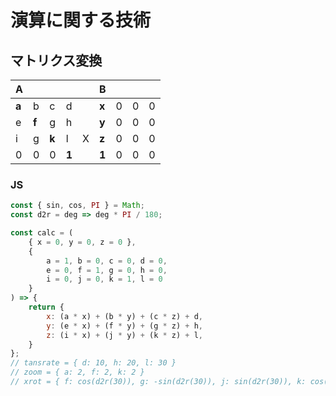 # 演算に関する技術
## マトリクス変換

|A|||||B||||
|-|-|-|-|-|-|-|-|-|
|**a**|b|c|d||**x**|0|0|0|
|e|**f**|g|h||**y**|0|0|0|
|i|g|**k**|l|X|**z**|0|0|0|
|0|0|0|**1**||**1**|0|0|0|

### JS
```js
const { sin, cos, PI } = Math;
const d2r = deg => deg * PI / 180;

const calc = (
    { x = 0, y = 0, z = 0 },
    {
        a = 1, b = 0, c = 0, d = 0,
        e = 0, f = 1, g = 0, h = 0,
        i = 0, j = 0, k = 1, l = 0
    }
) => {
    return {
        x: (a * x) + (b * y) + (c * z) + d,
        y: (e * x) + (f * y) + (g * z) + h,
        z: (i * x) + (j * y) + (k * z) + l,
    }
};
// tansrate = { d: 10, h: 20, l: 30 }
// zoom = { a: 2, f: 2, k: 2 }
// xrot = { f: cos(d2r(30)), g: -sin(d2r(30)), j: sin(d2r(30)), k: cos(d2r(30)) }
```

